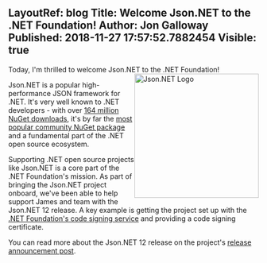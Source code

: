 LayoutRef: blog
Title: Welcome Json.NET to the .NET Foundation!
Author: Jon Galloway
Published: 2018-11-27 17:57:52.7882454
Visible: true
---
<p>Today, I'm thrilled to welcome Json.NET to the .NET Foundation!<img alt="Json.NET Logo" src="assets/posts/json_net.png" style="width: 250px; height: 250px; float: right;" /></p>

<p>Json.NET is a popular high-performance JSON framework for .NET. It's very well known to .NET developers - with over <a href="https://www.nuget.org/packages/Newtonsoft.Json/">164 million NuGet downloads</a>, it's by far the <a href="https://www.nuget.org/stats">most popular community NuGet package</a> and a fundamental part of the .NET open source ecosystem.</p>

<p>Supporting .NET open source projects like Json.NET is a core part of the .NET Foundation's mission. As part of bringing the Json.NET project onboard, we've been able to help support James and team with the Json.NET 12&nbsp;release. A key example is getting the project set up with the<a href="blog/2018/07/03/new-community-director-claire-novotny"> .NET Foundation's code signing service</a> and providing a code signing certificate.</p>

<p>You can read more about the Json.NET 12 release on the project's <a href="http://james.newtonking.com/archive/2018/11/27/json-net-12-0-release-1-net-foundation-nuget-and-authenticode-signing-sourcelink-and-more">release announcement post</a>.</p>
